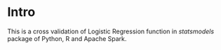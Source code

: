 # Intro

This is a cross validation of Logistic Regression function in *statsmodels*
package of Python, R and Apache Spark.
